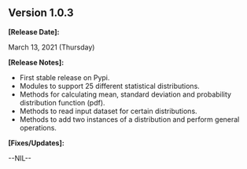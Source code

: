 ## Version 1.0.3

**[Release Date]:**

March 13, 2021 (Thursday)

**[Release Notes]:**
- First stable release on Pypi.
- Modules to support 25 different statistical distributions.
- Methods for calculating mean, standard deviation and probability distribution function (pdf).
- Methods to read input dataset for certain distributions.
- Methods to add two instances of a distribution and perform general operations.

**[Fixes/Updates]:**

--NIL--
